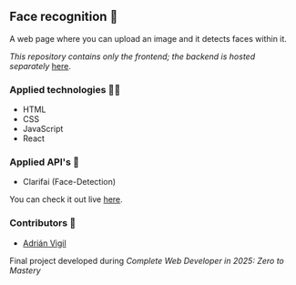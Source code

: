 ## Face recognition 🚀

A web page where you can upload an image and it detects faces within it.  

_This repository contains only the frontend; the backend is hosted separately_ [here](https://github.com/insightvigil/face-recognition-brain-backend).

### Applied technologies 🧑‍💻
- HTML
- CSS
- JavaScript
- React

### Applied API's 🧩
- Clarifai (Face-Detection)

You can check it out live [here](https://insightvigil.github.io/[repository-name]/).

### Contributors 🤝
- [Adrián Vigil](https://github.com/insightvigil)

Final project developed during _Complete Web Developer in 2025: Zero to Mastery_

